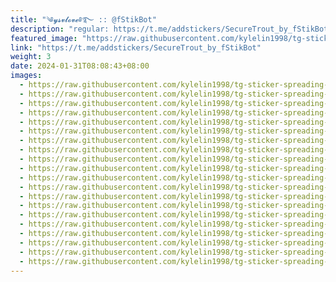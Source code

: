 ```yaml
---
title: "༄𝔂𝓼𝓿𝓵𝓸𝓿𝓮༅࿐ :: @fStikBot"
description: "regular: https://t.me/addstickers/SecureTrout_by_fStikBot"
featured_image: "https://raw.githubusercontent.com/kylelin1998/tg-sticker-spreading-worldwide-images/main/img/61b438f0-d1fa-4a8c-97d8-4c8156c7de91.jpg"
link: "https://t.me/addstickers/SecureTrout_by_fStikBot"
weight: 3
date: 2024-01-31T08:08:43+08:00
images:
  - https://raw.githubusercontent.com/kylelin1998/tg-sticker-spreading-worldwide-images/main/img/61b438f0-d1fa-4a8c-97d8-4c8156c7de91.jpg
  - https://raw.githubusercontent.com/kylelin1998/tg-sticker-spreading-worldwide-images/main/img/682ef16a-ae1f-4c3e-a7a5-7fe48868f397.jpg
  - https://raw.githubusercontent.com/kylelin1998/tg-sticker-spreading-worldwide-images/main/img/0761672e-75ca-4442-a76d-0af17bd98d56.jpg
  - https://raw.githubusercontent.com/kylelin1998/tg-sticker-spreading-worldwide-images/main/img/89cad25a-a91a-43c4-9c7e-5c740fa34084.jpg
  - https://raw.githubusercontent.com/kylelin1998/tg-sticker-spreading-worldwide-images/main/img/d964b42b-2efd-459a-9b45-d3056079e091.jpg
  - https://raw.githubusercontent.com/kylelin1998/tg-sticker-spreading-worldwide-images/main/img/4006822b-012c-4c81-91f6-caf19f82a844.jpg
  - https://raw.githubusercontent.com/kylelin1998/tg-sticker-spreading-worldwide-images/main/img/b656385e-4eda-489f-967d-651075b3cc76.jpg
  - https://raw.githubusercontent.com/kylelin1998/tg-sticker-spreading-worldwide-images/main/img/25d53a49-c0c3-4926-858f-9a52be8d5579.jpg
  - https://raw.githubusercontent.com/kylelin1998/tg-sticker-spreading-worldwide-images/main/img/c97c132d-a847-40de-9bf1-1cd94b1d630b.jpg
  - https://raw.githubusercontent.com/kylelin1998/tg-sticker-spreading-worldwide-images/main/img/9d482813-d013-4485-8234-8407be1df138.jpg
  - https://raw.githubusercontent.com/kylelin1998/tg-sticker-spreading-worldwide-images/main/img/196c5537-c353-4993-873b-6dc262778975.jpg
  - https://raw.githubusercontent.com/kylelin1998/tg-sticker-spreading-worldwide-images/main/img/62b45cf2-442f-4461-966b-312b991a20d0.jpg
  - https://raw.githubusercontent.com/kylelin1998/tg-sticker-spreading-worldwide-images/main/img/015586ce-9666-4d7c-bb04-0a7325e24a5d.jpg
  - https://raw.githubusercontent.com/kylelin1998/tg-sticker-spreading-worldwide-images/main/img/9d850994-8624-4e5d-8829-baae3d759d70.jpg
  - https://raw.githubusercontent.com/kylelin1998/tg-sticker-spreading-worldwide-images/main/img/5132f773-aaa4-4a8e-a8f6-7cec0eb23ef0.jpg
  - https://raw.githubusercontent.com/kylelin1998/tg-sticker-spreading-worldwide-images/main/img/d95160e7-9057-41a3-a321-8b61388f5f1b.jpg
  - https://raw.githubusercontent.com/kylelin1998/tg-sticker-spreading-worldwide-images/main/img/4b4a741d-3792-4e77-8905-cbac9a17d7d3.jpg
  - https://raw.githubusercontent.com/kylelin1998/tg-sticker-spreading-worldwide-images/main/img/a5b6da3c-5fa8-4b3f-b7d4-09580b56cd01.jpg
  - https://raw.githubusercontent.com/kylelin1998/tg-sticker-spreading-worldwide-images/main/img/02201e45-a5c2-4342-a952-a48d43c87f13.jpg
  - https://raw.githubusercontent.com/kylelin1998/tg-sticker-spreading-worldwide-images/main/img/86b0549a-9569-48ed-8979-6c938221907e.jpg
---
```

